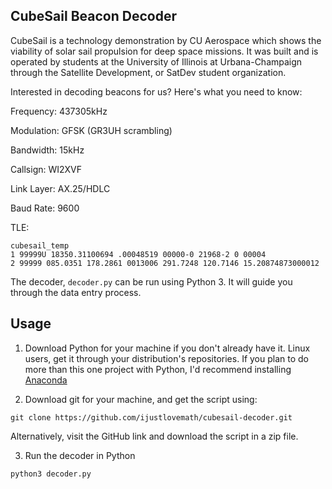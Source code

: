 ## CubeSail Beacon Decoder

CubeSail is a technology demonstration by CU Aerospace which shows the
viability of solar sail propulsion for deep space missions. It was built
and is operated by students at the University of Illinois at Urbana-Champaign
through the Satellite Development, or SatDev student organization.

Interested in decoding beacons for us? Here's what you need to know:


Frequency: 437305kHz

Modulation: GFSK (GR3UH scrambling)

Bandwidth: 15kHz

Callsign: WI2XVF

Link Layer: AX.25/HDLC

Baud Rate: 9600

TLE:

    cubesail_temp
    1 99999U 18350.31100694 .00048519 00000-0 21968-2 0 00004
    2 99999 085.0351 178.2861 0013006 291.7248 120.7146 15.20874873000012

The decoder, `decoder.py` can be run using Python 3. It will guide you through
the data entry process.


## Usage

1) Download Python for your machine if you don't already have it. Linux users,
get it through your distribution's repositories. If you plan to do more than this
one project with Python, I'd recommend installing [Anaconda](https://www.anaconda.org/downloads)

2) Download git for your machine, and get the script using:

`git clone https://github.com/ijustlovemath/cubesail-decoder.git`

Alternatively, visit the GitHub link and download the script in a zip file.

3) Run the decoder in Python

`python3 decoder.py`

